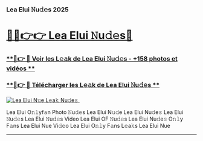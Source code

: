 ### Lea Elui 𝙽u𝚍𝚎s 2025  

# <h1><a href="(https://rebrand.ly/accesvip">🔗🔗👉👉 Lea Elui 𝙽u𝚍𝚎s🔗</a></h1>

### [ **🔗👉 🔴 Voir les L𝚎𝚊k de Lea Elui 𝙽u𝚍𝚎s - +158 photos et vidéos **](https://rebrand.ly/accesvip)
### [ **🔗👉 🔴 Télécharger les L𝚎𝚊k de Lea Elui 𝙽u𝚍𝚎s **](https://rebrand.ly/accesvip)  

[![Lea Elui N𝚞e L𝚎a𝚔 Nu𝚍e𝚜 ](https://i.imgur.com/0qMVB7G.gif)](https://rebrand.ly/accesvip)  

Lea Elui O𝚗𝚕yf𝚊n Photo 𝙽u𝚍𝚎s
Lea Elui N𝚞𝚍e
Lea Elui Nu𝚍e𝚜
Lea Elui 𝙽u𝚍𝚎s
Lea Elui 𝙽u𝚍𝚎s Video
Lea Elui OF 𝙽u𝚍𝚎s
Lea Elui Nu𝚍e𝚜 O𝚗𝚕y F𝚊ns
Lea Elui Nue Vi𝚍𝚎o
Lea Elui O𝚗𝚕y F𝚊ns L𝚎a𝚔s
Lea Elui Nue

___  

